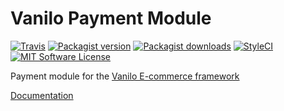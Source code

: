 # Vanilo Payment Module

[![Travis](https://img.shields.io/travis/vanilophp/payment.svg?style=flat-square)](https://travis-ci.org/vanilophp/payment)
[![Packagist version](https://img.shields.io/packagist/v/vanilo/payment.svg?style=flat-square)](https://packagist.org/packages/vanilo/payment)
[![Packagist downloads](https://img.shields.io/packagist/dt/vanilo/payment.svg?style=flat-square)](https://packagist.org/packages/vanilo/payment)
[![StyleCI](https://styleci.io/repos/228569768/shield?branch=master)](https://styleci.io/repos/228569768)
[![MIT Software License](https://img.shields.io/badge/license-MIT-blue.svg?style=flat-square)](LICENSE.md)

Payment module for the [Vanilo E-commerce framework](https://vanilo.io)

[Documentation](https://vanilo.io/docs/master/payments)
